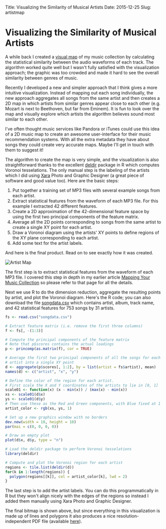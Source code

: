 Title: Visualizing the Similarity of Musical Artists
Date: 2015-12-25
Slug: artistmap

# Visualizing the Similarity of Musical Artists

A while back I created a [visual map](/musicmap/) of my music collection by
calculating the statistical similarity between the audio waveforms of each
track. The algorithm worked quite well but I wasn't fully satisfied with the
visualization approach; the graphic was too crowded and made it hard to see the
overall similarity between genres of music.

Recently I developed a new and simpler approach that I think gives
a more intuitive visualization. Instead of mapping out each song
individually, the new approach aggregates all songs from the same
artist and then creates a 2D map in which artists from similar genres
appear close to each other (e.g. Mozart is next to Beethoven, but far
from Eminem). It is fun to look over the map and visually explore
which artists the algorithm believes sound most similar to each
other.

I've often thought music services like Pandora or iTunes could use
this idea of a 2D music map to create an awesome user-interface for
their music recommendation systems. With all the extra metadata they
have about songs they could create very accurate maps. Maybe I'll get
in touch with them to suggest it!

The algorithm to create the map is very simple, and the
visualization is also straightforward thanks to the
excellent [deldir](http://cran.r-project.org/web/packages/deldir/index.html)
package in R which computes Voronoi tesselations. The only manual step
is the labeling of the artists which I did
using [Xara](http://www.xara.com) Photo and Graphic
Designer (a great piece of software and good value too). Here are the
basic steps:

1. Put together a training set of MP3 files with several example
   songs from each artist.
2. Extract statistical features from the waveform of each MP3
   file. For this example I extracted 42 different features.
3. Create a 2D approximation of the 42-dimensional feature space by
   using the first two principal components of the feature matrix.
4. Average all the 2D points corresponding to songs from the same
   artist to create a single XY point for each artist.
5. Draw a Voronoi diagram using the artists' XY points to define
   regions of the XY plane corresponding to each artist.
6. Add some text for the artist labels.


And here is the final product. Read on to see exactly how it was
created.

![Artist Map](/static/artistmap/artistmap.png)

The first step is to extract statistical features from the waveform
of each MP3 file. I covered this step in depth in my earlier article
[Mapping Your Music Collection](/musicmap/) so please
refer to that page for all the details.

Next we use R to do the dimension reduction, aggregate the
resulting points by artist, and plot the Voronoi diagram. Here's the R
code; you can also download the
file [songdata.csv](/static/artistmap/songdata.csv) which contains artist,
album, track name, and 42 statistical features for 753 songs by 31
artists.

```R
fs <- read.csv("songdata.csv")

# Extract feature matrix (i.e. remove the first three columns)
f <- fs[, -(1:3)]

# Compute the principal components of the feature matrix
# Note that p$scores contains the actual loadings
p <- princomp(as.matrix(f), cor = TRUE)

# Average the first two principal components of all the songs for each
# artist into a single XY point
d <- aggregate(p$scores[, 1:2], by = list(artist = fs$artist), mean)
names(d) <- c("artist", "x", "y")

# Define the color of the region for each artist.
# First scale the X and Y coordinates of the artists to lie in [0, 1]
scale01 <- function(x) (x - min(x)) / (max(x) - min(x))
xs <- scale01(d$x)
ys <- scale01(d$y)
# Then use these as the Red and Green components, with Blue fixed at 1
artist_color <- rgb(xs, ys, 1)

# Set up a new graphics window with no borders
dev.new(width = 10, height = 10)
par(mai = c(0, 0, 0, 0))

# Draw an empty plot
plot(d$x, d$y, type = "n")

# Load the deldir package to perform Voronoi tesselations
library(deldir)

# Compute and plot the Voronoi region for each artist
regions <- tile.list(deldir(d))
for(k in 1:length(regions)) {
  polygon(regions[[k]], col = artist_color[k], lwd = 2)
}
```

The last step is to add the artist labels. You can do this
programmatically in R but they won't align nicely with the edges of
the regions so instead I added them manually using Xara Photo and
Graphic Designer.

The final bitmap is shown above, but since everything in this
visualization is made up of lines and polygons it also produces a nice
resolution-independent PDF file (available [here](/static/artistmap/artistmap.pdf)).
